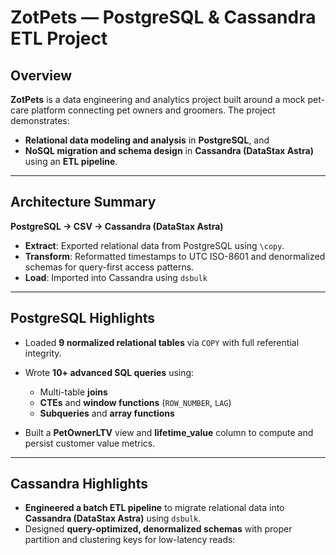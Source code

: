 # ZotPets — PostgreSQL & Cassandra ETL Project

## Overview

**ZotPets** is a data engineering and analytics project built around a mock pet-care platform connecting pet owners and groomers.
The project demonstrates:

* **Relational data modeling and analysis** in **PostgreSQL**, and
* **NoSQL migration and schema design** in **Cassandra (DataStax Astra)** using an **ETL pipeline**.

---

## Architecture Summary

**PostgreSQL → CSV → Cassandra (DataStax Astra)**

* **Extract**: Exported relational data from PostgreSQL using `\copy`.
* **Transform**: Reformatted timestamps to UTC ISO-8601 and denormalized schemas for query-first access patterns.
* **Load**: Imported into Cassandra using `dsbulk`

---

## PostgreSQL Highlights

* Loaded **9 normalized relational tables** via `COPY` with full referential integrity.
* Wrote **10+ advanced SQL queries** using:

  * Multi-table **joins**
  * **CTEs** and **window functions** (`ROW_NUMBER`, `LAG`)
  * **Subqueries** and **array functions**
* Built a **PetOwnerLTV** view and **lifetime_value** column to compute and persist customer value metrics.

---

## Cassandra Highlights

* **Engineered a batch ETL pipeline** to migrate relational data into **Cassandra (DataStax Astra)** using `dsbulk`.
* Designed **query-optimized, denormalized schemas** with proper partition and clustering keys for low-latency reads:
  
